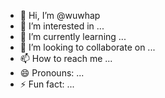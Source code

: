- 👋 Hi, I’m @wuwhap
- 👀 I’m interested in ...
- 🌱 I’m currently learning ...
- 💞️ I’m looking to collaborate on ...
- 📫 How to reach me ...
- 😄 Pronouns: ...
- ⚡ Fun fact: ...

<!---
wuwhap/wuwhap is a ✨ special ✨ repository because its `README.md` (this file) appears on your GitHub profile.
You can click the Preview link to take a look at your changes.
--->
